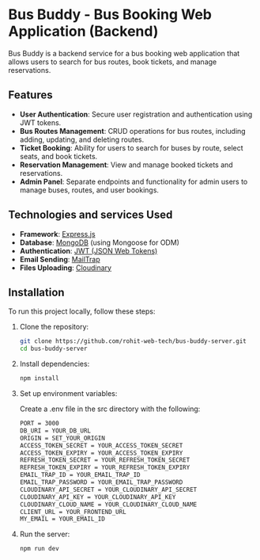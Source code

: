 # Bus Buddy - Bus Booking Web Application (Backend)

Bus Buddy is a backend service for a bus booking web application that allows users to search for bus routes, book tickets, and manage reservations.

## Features

- **User Authentication**: Secure user registration and authentication using JWT tokens.
- **Bus Routes Management**: CRUD operations for bus routes, including adding, updating, and deleting routes.
- **Ticket Booking**: Ability for users to search for buses by route, select seats, and book tickets.
- **Reservation Management**: View and manage booked tickets and reservations.
- **Admin Panel**: Separate endpoints and functionality for admin users to manage buses, routes, and user bookings.

## Technologies and services Used

- **Framework**: [Express.js](https://expressjs.com/)
- **Database**: [MongoDB](https://www.mongodb.com/) (using Mongoose for ODM)
- **Authentication**: [JWT (JSON Web Tokens)](https://jwt.io/)
- **Email Sending**: [MailTrap](https://mailtrap.io/)
- **Files Uploading**: [Cloudinary](https://cloudinary.com/)

## Installation

To run this project locally, follow these steps:

1. Clone the repository:
   
   ```bash
   git clone https://github.com/rohit-web-tech/bus-buddy-server.git
   cd bus-buddy-server

2. Install dependencies:
   
   ```bash
   npm install

3. Set up environment variables:
   
   Create a .env file in the src directory with the following:
   ```bash
   PORT = 3000
   DB_URI = YOUR_DB_URL
   ORIGIN = SET_YOUR_ORIGIN
   ACCESS_TOKEN_SECRET = YOUR_ACCESS_TOKEN_SECRET
   ACCESS_TOKEN_EXPIRY = YOUR_ACCESS_TOKEN_EXPIRY 
   REFRESH_TOKEN_SECRET = YOUR_REFRESH_TOKEN_SECRET
   REFRESH_TOKEN_EXPIRY = YOUR_REFRESH_TOKEN_EXPIRY 
   EMAIL_TRAP_ID = YOUR_EMAIL_TRAP_ID
   EMAIL_TRAP_PASSWORD = YOUR_EMAIL_TRAP_PASSWORD
   CLOUDINARY_API_SECRET = YOUR_CLOUDINARY_API_SECRET
   CLOUDINARY_API_KEY = YOUR_CLOUDINARY_API_KEY
   CLOUDINARY_CLOUD_NAME = YOUR_CLOUDINARY_CLOUD_NAME
   CLIENT_URL = YOUR_FRONTEND_URL
   MY_EMAIL = YOUR_EMAIL_ID

4. Run the server:
   
   ```bash
   npm run dev
